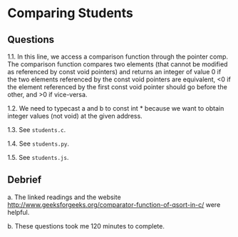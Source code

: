 # Comparing Students

## Questions

1.1. In this line, we access a comparison function through the pointer comp.  The comparison function compares two elements (that cannot be modified as referenced by const void pointers) and returns an integer of value 0 if the two elements referenced by the const void pointers are equivalent, <0 if the element referenced by the first const void pointer should go before the other, and >0 if vice-versa.

1.2. We need to typecast a and b to const int * because we want to obtain integer values (not void) at the given address.

1.3. See `students.c`.

1.4. See `students.py`.

1.5. See `students.js`.

## Debrief

a. The linked readings and the website http://www.geeksforgeeks.org/comparator-function-of-qsort-in-c/ were helpful.

b. These questions took me 120 minutes to complete.
